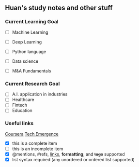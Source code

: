 ## Huan's study notes and other stuff

### Current Learning Goal
- [ ] Machine Learning
- [ ] Deep Learning
- [ ] Python language
- [ ] Data science
- [ ] M&A Fundamentals


### Current Research Goal
- [ ] A.I. application in industries
 - [ ] Healthcare
 - [ ] Fintech
 - [ ] Education

### Useful links
[Coursera](https://www.coursera.org/)
[Tech Emergence](https://www.techemergence.com/)

- [x] this is a complete item
- [ ] this is an incomplete item
- [x] @mentions, #refs, [links](),
**formatting**, and <del>tags</del>
supported
- [x] list syntax required (any
unordered or ordered list
supported)
